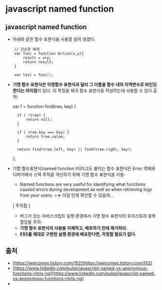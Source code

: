 # javascript named function 

## javascript named function

- 아래와 같은 함수 표현식을 사용할 일이 생겼다.

```
    // 단순한 예제 
    var func = function Action(x,y){
    	result = x+y;
    	return result;
    }
    
    var test = func();
``` 
   
- **기명 함수 표현식은 익명함수 표현식과 달리 그 이름을 함수 내의 지역변수로 바인딩한다는 차이점**이 있다. 이 특징을 재귀 함수 표현식을 작성하는데 사용할 수 있다.출처:

    var f = function find(tree, key) {
    
        if ( !tree) {
            return null;
        }
    
        if ( tree.key === key) {
            return tree.value;
        }
    
        return find(tree.left, key) || find(tree.right, key);   
    };
    

- 기명 함수표현식(named function )이라고도 불리는 함수 표현식은 Error 객체와 디버거에서 스택 추적을 개선하기 위해 기명 함수 표현식을 사용-
    - Named functions are very useful for identifying what functions caused errors during development as well as when retrieving logs from your users. =⇒ 이걸 언제 확인할 수 있을까...

    [ 주의점 ]

    - 버그가 있는 자바스크립트 실행 환경에서 기명 함수 표현식의 호이스팅과 중복 할당을 주의-
    - **기명 함수 표현식의 사용을 자제하고, 배포하기 전에 제거하라.**
    - **ES5를 제대로 구현한 실행 환경에 배포한다면, 걱정할 필요가 없다.**

## 출처

- [https://weicomes.tistory.com/152](https://weicomes.tistory.com/152)
- [https://www.linkedin.com/pulse/javascript-named-vs-anonymous-functions-chris-ng](https://www.linkedin.com/pulse/javascript-named-vs-anonymous-functions-chris-ng)
-
